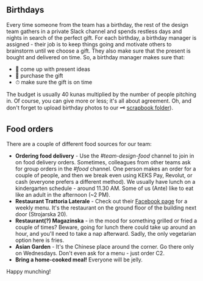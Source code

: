 ## Birthdays

Every time someone from the team has a birthday, the rest of the design team gathers in a private Slack channel and spends restless days and nights in search of the perfect gift. For each birthday, a birthday manager is assigned - their job is to keep things going and motivate others to brainstorm until we choose a gift. They also make sure that the present is bought and delivered on time. So, a birthday manager makes sure that:

- 💬 come up with present ideas
- 🎁 purchase the gift
- ⏱ make sure the gift is on time

The budget is usually 40 kunas multiplied by the number of people pitching in. Of course, you can give more or less; it's all about agreement. Oh, and don't forget to upload birthday photos to our 🗝 [scrapbook folder](https://drive.google.com/drive/folders/1LvWpKhQhtg4zaJybv5-GY9CiKTl2mWsN?usp=sharing)).


## Food orders

There are a couple of different food sources for our team:

- **Ordering food delivery** - Use the *#team-design-food* channel to join in on food delivery orders. Sometimes, colleagues from other teams ask for group orders in the *#food* channel. One person makes an order for a couple of people, and then we break even using KEKS Pay, Revolut, or cash (everyone prefers a different method). We usually have lunch on a kindergarten schedule - around 11.30 AM. Some of us (Ante) like to eat like an adult in the afternoon (~2 PM).
- **Restaurant Trattoria Laterale** - Check out their [Facebook page](https://www.facebook.com/trattorialaterale) for a weekly menu. It's the restaurant on the ground floor of the building next door (Strojarska 20).
- **Restaurant(?) Magazinska** - in the mood for something grilled or fried a couple of times? Beware, going for lunch there could take up around an hour, and you'll need to take a nap afterward. Sadly, the only vegetarian option here is fries.
- **Asian Garden** - It's the Chinese place around the corner. Go there only on Wednesdays. Don't even ask for a menu - just order C2.
- **Bring a home-cooked meal!** Everyone will be jelly.

Happy munching!
